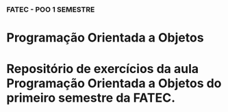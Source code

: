 ### FATEC - POO 1 SEMESTRE
# Programação Orientada a Objetos
# Repositório de exercícios da aula Programação Orientada a Objetos do primeiro semestre da FATEC.
